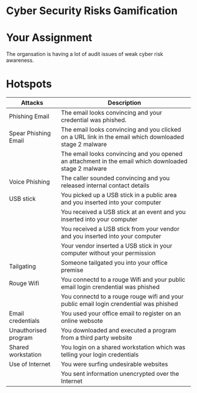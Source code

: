 # Cyber Security Risks Gamification

# Your Assignment
The organsation is having a lot of audit issues of weak cyber risk awareness.


# Hotspots

| Attacks                             | Description                |
| ------------------------------------------ | ---------------------------------- |
| Phishing Email        | The email looks convincing and your credential was phished.  |
| Spear Phishing Email  | The email looks convincing and you clicked on a URL link in the email which downloaded stage 2 malware |
|                       | The email looks convincing and you opened an attachment in the email which downloaded stage 2 malware |
| Voice Phishing        | The caller sounded convincing and you released internal contact details |
| USB stick             | You picked up a USB stick in a public area and you inserted into your computer|
|                       | You received a USB stick at an event and you inserted into your computer|
|                       | You received a USB stick from your vendor and you inserted into your computer |
|                       | Your vendor inserted a USB stick in your computer without your permission|
| Tailgating            | Someone tailgated you into your office premise  |
| Rouge Wifi            | You connectd to a rouge Wifi and your public email login crendential was phished   |
|                       | You connectd to a rouge rouge wifi and your public email login crendential was phished |
| Email credentials     | You used your office email to register on an online websote   |
| Unauthorised program  | You downloaded and executed a program from a third party website  |
| Shared workstation    | You login on a shared workstation which was telling your login credentials   |
| Use of Internet       | You were surfing undesirable websites |
|                       | You sent information unencrypted over the Internet  |

